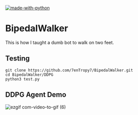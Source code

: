 [![made-with-python](https://img.shields.io/badge/Made%20with-Python-1f425f.svg)](https://www.python.org/)

# BipedalWalker
This is how I taught a dumb bot to walk on two feet.

## Testing

```
git clone https://github.com/7enTropy7/BipedalWalker.git
cd BipedalWalker/DDPG
python3 test.py
```

## DDPG Agent Demo

![ezgif com-video-to-gif (6)](https://user-images.githubusercontent.com/36446402/72104672-fd1b1700-3351-11ea-86ed-d179a370d159.gif)
